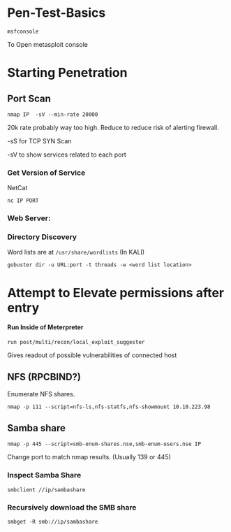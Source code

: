 # Pen-Test-Basics
 
```msfconsole```

To Open metasploit console

# Starting Penetration

## Port Scan

```nmap IP  -sV --min-rate 20000```

20k rate probably way too high. Reduce to reduce risk of alerting firewall.

-sS for TCP SYN Scan

-sV to show services related to each port


### Get Version of Service

NetCat

```nc IP PORT```


### Web Server:

### Directory Discovery

Word lists are at `/usr/share/wordlists` (In KALI)

```gobuster dir -u URL:port -t threads -w <word list location>```


# Attempt to Elevate permissions after entry

#### Run Inside of Meterpreter

```run post/multi/recon/local_exploit_suggester```

Gives readout of possible vulnerabilities of connected host

## NFS (RPCBIND?)

Enumerate NFS shares.

```nmap -p 111 --script=nfs-ls,nfs-statfs,nfs-showmount 10.10.223.98```



## Samba share

```nmap -p 445 --script=smb-enum-shares.nse,smb-enum-users.nse IP```

Change port to match nmap results. (Usually 139 or 445)


### Inspect Samba Share

```smbclient //ip/sambashare```


### Recursively download the SMB share

```smbget -R smb://ip/sambashare```